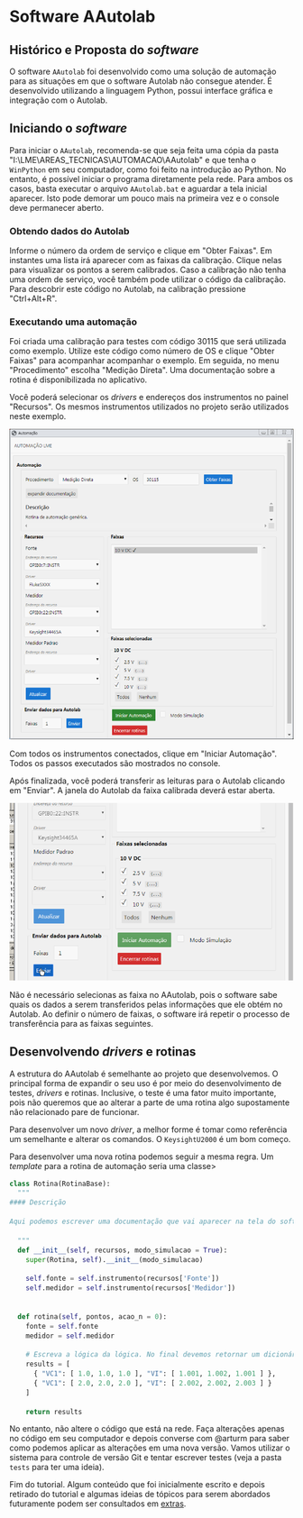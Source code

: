 # Software AAutolab

## Histórico e Proposta do _software_

O software `AAutolab` foi desenvolvido como uma solução de automação para as situações em que o software Autolab não consegue atender. É desenvolvido utilizando a linguagem Python, possui interface gráfica e integração com o Autolab.

## Iniciando o _software_

Para iniciar o `AAutolab`, recomenda-se que seja feita uma cópia da pasta "I:\LME\AREAS_TECNICAS\AUTOMACAO\AAutolab" e que tenha o `WinPython` em seu computador, como foi feito na introdução ao Python. No entanto, é possível iniciar o programa diretamente pela rede. Para ambos os casos, basta executar o arquivo `AAutolab.bat` e aguardar a tela inicial aparecer. Isto pode demorar um pouco mais na primeira vez e o console deve permanecer aberto.

### Obtendo dados do Autolab

Informe o número da ordem de serviço e clique em "Obter Faixas". Em instantes uma lista irá aparecer com as faixas da calibração. Clique nelas para visualizar os pontos a serem calibrados. Caso a calibração não tenha uma ordem de serviço, você também pode utilizar o código da calibração. Para descobrir este código no Autolab, na calibração pressione "Ctrl+Alt+R".

### Executando uma automação

Foi criada uma calibração para testes com código 30115 que será utilizada como exemplo. Utilize este código como número de OS e clique "Obter Faixas" para acompanhar acompanhar o exemplo. Em seguida, no menu "Procedimento" escolha "Medição Direta". Uma documentação sobre a rotina é disponibilizada no aplicativo.

Você poderá selecionar os _drivers_ e endereços dos instrumentos no painel "Recursos".  Os mesmos instrumentos utilizados no projeto serão utilizados neste exemplo. 

![Recursos](./imgs/recursos.png)

Com todos os instrumentos conectados, clique em "Iniciar Automação". Todos os passos executados são mostrados no console.

Após finalizada, você poderá transferir as leituras para o Autolab clicando em "Enviar". A janela do Autolab da faixa calibrada deverá estar aberta.

![Enviar Dados](./imgs/enviar_dados.gif)

Não é necessário selecionas as faixa no AAutolab, pois o software sabe quais os dados a serem transferidos pelas informações que ele obtém no Autolab. Ao definir o número de faixas, o software irá repetir o processo de transferência para as faixas seguintes.

## Desenvolvendo _drivers_ e rotinas

A estrutura do AAutolab é semelhante ao projeto que desenvolvemos. O principal forma de expandir o seu uso é por meio do desenvolvimento de testes, _drivers_ e rotinas. Inclusive, o teste é uma fator muito importante, pois não queremos que ao alterar a parte de uma rotina algo supostamente não relacionado pare de funcionar.

Para desenvolver um novo _driver_, a melhor forme é tomar como referência um semelhante e alterar os comandos. O `KeysightU2000` é um bom começo.

Para desenvolver uma nova rotina podemos seguir a mesma regra. Um _template_ para a rotina de automação seria uma classe>

```Python
class Rotina(RotinaBase):
  """
#### Descrição

Aqui podemos escrever uma documentação que vai aparecer na tela do software

  """
  def __init__(self, recursos, modo_simulacao = True):
    super(Rotina, self).__init__(modo_simulacao)

    self.fonte = self.instrumento(recursos['Fonte'])
    self.medidor = self.instrumento(recursos['Medidor'])
    
    
  def rotina(self, pontos, acao_n = 0):
    fonte = self.fonte
    medidor = self.medidor

    # Escreva a lógica da lógica. No final devemos retornar um dicionário com a seguinte estrutura:
    results = [
      { "VC1": [ 1.0, 1.0, 1.0 ], "VI": [ 1.001, 1.002, 1.001 ] },
      { "VC1": [ 2.0, 2.0, 2.0 ], "VI": [ 2.002, 2.002, 2.003 ] }
    ]
    
    return results
```

No entanto, não altere o código que está na rede. Faça alterações apenas no código em seu computador e depois converse com @arturm para saber como podemos aplicar as alterações em uma nova versão. Vamos utilizar o sistema para controle de versão Git e tentar escrever testes (veja a pasta `tests` para ter uma ideia).


Fim do tutorial. Algum conteúdo que foi inicialmente escrito e depois retirado do tutorial e algumas ideias de tópicos para serem abordados futuramente podem ser consultados em [extras](./extras.md).